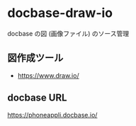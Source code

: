 # docbase-draw-io
docbase の図 (画像ファイル) のソース管理

## 図作成ツール
* https://www.draw.io/

## docbase URL
https://phoneappli.docbase.io/
